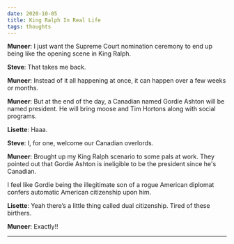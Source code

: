 ```yaml
---
date: 2020-10-05
title: King Ralph In Real Life
tags: thoughts
---
```


**Muneer**: I just want the Supreme Court nomination ceremony to end up being like the opening scene in King Ralph.

**Steve**: That takes me back.

**Muneer**: Instead of it all happening at once, it can happen over a few weeks or months.

**Muneer**: But at the end of the day, a Canadian named Gordie Ashton will be named president.  He will bring moose and Tim Hortons along with social programs.

**Lisette**: Haaa.

**Steve**: I, for one, welcome our Canadian overlords.

**Muneer**: Brought up my King Ralph scenario to some pals at work. They pointed out that Gordie Ashton is ineligible to be the president since he's Canadian.

I feel like Gordie being the illegitimate son of a rogue American diplomat confers automatic American citizenship upon him.

**Lisette**: Yeah there’s a little thing called dual citizenship. Tired of these birthers.

**Muneer**: Exactly!!

---